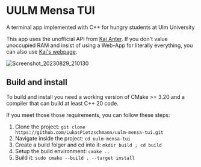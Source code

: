 # UULM Mensa TUI
A terminal app implemented with C++ for hungry students at Ulm University

This app uses the unofficial API from [Kai Anter](https://github.com/Tanikai/).
If you don't value unoccupied RAM and insist of using a Web-App for literally everything, you can also use [Kai's webpage](https://mensaplan.anter.dev/).

![Screenshot_20230829_210130](https://github.com/LukasPietzschmann/uulm-mensa-tui/assets/49213919/8973603f-12dd-44db-8413-a3cab523ad1b)


## Build and install
To build and install you need a working version of CMake >= 3.20 and a compiler that can
build at least C++ 20 code.

If you meet those those requirements, you can follow these steps:
1. Clone the project: `git clone https://github.com/LukasPietzschmann/uulm-mensa-tui.git`
2. Navigate inside the project: `cd uulm-mensa-tui`
3. Create a build folger and cd into it: `mkdir build ; cd build`
4. Setup the build environment: `cmake ..`
5. Build it: `sudo cmake --build . --target install`
